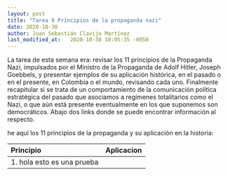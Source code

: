 ```yaml
---
layout: post
title: "Tarea 9 Principios de la propaganda nazi"
date: 2020-10-30
author: Juan Sebastián Clavijo Martínez
last_modified_at:   2020-10-30 10:05:35 -0050
---
```


La tarea de esta semana era: revisar los 11 principios de la Propaganda Nazi, impulsados por el Ministro de la Propaganda de Adolf Hitler, Joseph Goebbels, y presentar ejemplos de su aplicación histórica, en el pasado o en el presente, en Colombia o el mundo, revisando cada uno. Finalmente recapitular si se trata de un comportamiento de la comunicación política estratégica del pasado que asociamos a regímenes totalitarios como el Nazi, o que aún está presente eventualmente en los que suponemos son democráticos. Abajo dos links donde se puede encontrar información al respecto.

he aquí los 11 principios de la propaganda y su aplicación en la historia:

| Principio | Aplicacion |
| :------------ |:---------------:| 
|1. hola esto es una prueba|| y esto numeros 123456789|
